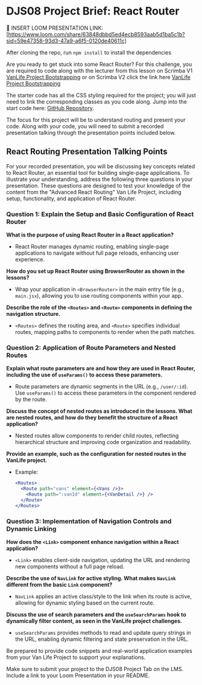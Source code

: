 # DJS08 Project Brief: React Router 

🎥 INSERT LOOM PRESENTATION LINK: [https://www.loom.com/share/63848dbbd5ed4ecb8593aab5d1ba5c1b?sid=59e47358-93d3-47a9-a6f5-0120de40611c]

After cloning the repo, run `npm install` to install the dependencies 

Are you ready to get stuck into some React Router? For this challenge, you are required to code along with the lecturer from this lesson on Scrimba V1 [VanLife Project Bootstrapping](https://v1.scrimba.com/learn/react/introduction-to-react-router-6-coafa4877a450245212825034) or on Scrimba V2 click the link here [VanLife Project Bootstrapping](https://v2.scrimba.com/advanced-react-c02h/~02d)

The starter code has all the CSS styling required for the project; you will just need to link the corresponding classes as you code along. Jump into the start code here: [GitHub Repository](https://github.com/CodeSpace-Academy/StudentNo_Classcode_Group_Name-Surname_DJS08/tree/main).

The focus for this project will be to understand routing and present your code. Along with your code, you will need to submit a recorded presentation talking through the presentation points included below.

## React Routing Presentation Talking Points

For your recorded presentation, you will be discussing key concepts related to React Router, an essential tool for building single-page applications. To illustrate your understanding, address the following three questions in your presentation. These questions are designed to test your knowledge of the content from the "Advanced React Routing" Van Life Project, including setup, functionality, and application of React Router.

### Question 1: Explain the Setup and Basic Configuration of React Router

**What is the purpose of using React Router in a React application?**
- React Router manages dynamic routing, enabling single-page applications to navigate without full page reloads, enhancing user experience.

**How do you set up React Router using BrowserRouter as shown in the lessons?**
- Wrap your application in `<BrowserRouter>` in the main entry file (e.g., `main.jsx`), allowing you to use routing components within your app.

**Describe the role of the `<Routes>` and `<Route>` components in defining the navigation structure.**
- `<Routes>` defines the routing area, and `<Route>` specifies individual routes, mapping paths to components to render when the path matches.

### Question 2: Application of Route Parameters and Nested Routes

**Explain what route parameters are and how they are used in React Router, including the use of `useParams()` to access these parameters.**
- Route parameters are dynamic segments in the URL (e.g., `/user/:id`). Use `useParams()` to access these parameters in the component rendered by the route.

**Discuss the concept of nested routes as introduced in the lessons. What are nested routes, and how do they benefit the structure of a React application?**
- Nested routes allow components to render child routes, reflecting hierarchical structure and improving code organization and readability.

**Provide an example, such as the configuration for nested routes in the VanLife project.**
- Example:
  ```jsx
  <Routes>
    <Route path="vans" element={<Vans />}>
      <Route path=":vanId" element={<VanDetail />} />
    </Route>
  </Routes>
  ```

### Question 3: Implementation of Navigation Controls and Dynamic Linking

**How does the `<Link>` component enhance navigation within a React application?**
- `<Link>` enables client-side navigation, updating the URL and rendering new components without a full page reload.

**Describe the use of `NavLink` for active styling. What makes `NavLink` different from the basic `Link` component?**
- `NavLink` applies an active class/style to the link when its route is active, allowing for dynamic styling based on the current route.

**Discuss the use of search parameters and the `useSearchParams` hook to dynamically filter content, as seen in the VanLife project challenges.**
- `useSearchParams` provides methods to read and update query strings in the URL, enabling dynamic filtering and state preservation in the URL.

Be prepared to provide code snippets and real-world application examples from your Van Life Project to support your explanations.

Make sure to submit your project to the DJS08 Project Tab on the LMS. Include a link to your Loom Presentation in your README.


